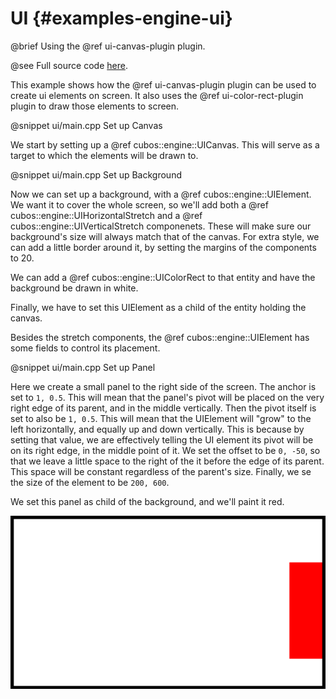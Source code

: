 # UI {#examples-engine-ui}

@brief Using the @ref ui-canvas-plugin plugin.

@see Full source code [here](https://github.com/GameDevTecnico/cubos/tree/main/engine/samples/ui).

This example shows how the @ref ui-canvas-plugin plugin can be used to create ui elements on screen. It also uses the @ref ui-color-rect-plugin plugin to draw those elements to screen.

@snippet ui/main.cpp Set up Canvas

We start by setting up a @ref cubos::engine::UICanvas. This will serve as a target to which the elements will be drawn to.

@snippet ui/main.cpp Set up Background

Now we can set up a background, with a @ref cubos::engine::UIElement. We want it to cover the whole screen, so we'll add both a @ref cubos::engine::UIHorizontalStretch and a @ref cubos::engine::UIVerticalStretch componenets. These will make sure our background's size will always match that of the canvas. For extra style, we can add a little border around it, by setting the margins of the components to 20.

We can add a @ref cubos::engine::UIColorRect to that entity and have the background be drawn in white.

Finally, we have to set this UIElement as a child of the entity holding the canvas.

Besides the stretch components, the @ref cubos::engine::UIElement has some fields to control its placement.

@snippet ui/main.cpp Set up Panel

Here we create a small panel to the right side of the screen. The anchor is set to `1, 0.5`. This will mean that the panel's pivot will be placed on the very right edge of its parent, and in the middle vertically. Then the pivot itself is set to also be `1, 0.5`. This will mean that the UIElement will "grow" to the left horizontally, and equally up and down vertically. This is because by setting that value, we are effectively telling the UI element its pivot will be on its right edge, in the middle point of it. We set the offset to be `0, -50`, so that we leave a little space to the right of the it before the edge of its parent. This space will be constant regardless of the parent's size. Finally, we se the size of the element to be `200, 600`.

We set this panel as child of the background, and we'll paint it red.

![](ui_output.png)